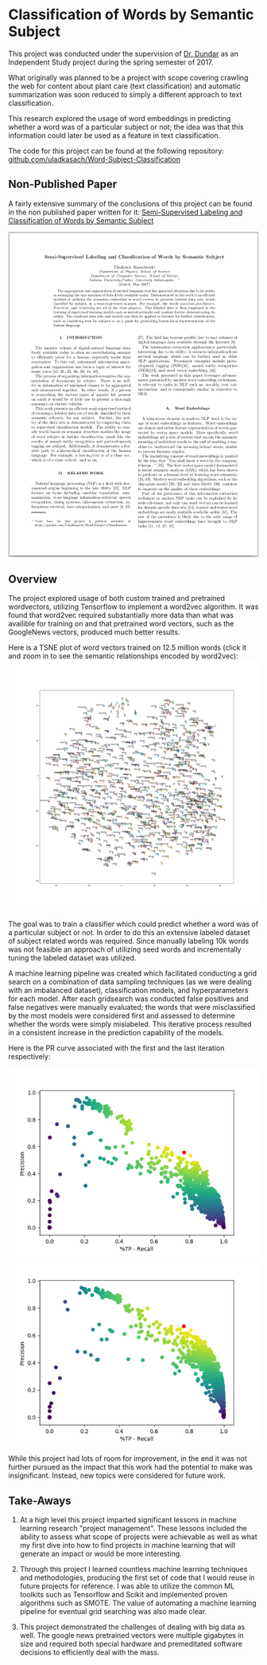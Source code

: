 # Classification of Words by Semantic Subject

This project was conducted under the supervision of [Dr. Dundar][dundar_homepage] as an Independent Study project during the spring semester of 2017.

What originally was planned to be a project with scope covering crawling the web for content about plant care (text classification) and automatic summarization was soon reduced to simply a different approach to text classification.

This research explored the usage of word embeddings in predicting whether a word was of a particular subject or not; the idea was that this information could later be used as a feature in text classification.  

The code for this project can be found at the following repository: [github.com/uladkasach/Word-Subject-Classification][codebase]

## Non-Published Paper

A fairly extensive summary of the conclusions of this project can be found in the non published paper written for it:
[Semi-Supervised Labeling and Classification of Words by Semantic Subject][paper]

[![pdf_preview][SSR_Preview]][paper]



## Overview

The project explored usage of both custom trained and pretrained wordvectors, utilizing Tensorflow to implement a word2vec algorithm. It was found that word2vec required substantially more data than what was availible for training on and that pretrained word vectors, such as the GoogleNews vectors, produced much better results.

Here is a TSNE plot of word vectors trained on 12.5 million words (click it and zoom in to see the semantic relationships encoded by word2vec):
![reference_image][tsne_words]

The goal was to train a classifier which could predict whether a word was of a particular subject or not. In order to do this an extensive labeled dataset of subject related words was required. Since manually labeling 10k words was not feasible an approach of utilizing seed words and incrementally tuning the labeled dataset was utilized.

A machine learning pipeline was created which facilitated conducting a grid search on a combination of data sampling techniques (as we were dealing with an imbalanced dataset), classification models, and hyperparameters for each model. After each gridsearch was conducted false positives and false negatives were manually evaluated; the words that were misclassified by the most models were considered first and assessed to determine whether the words were simply mislabeled. This iterative process resulted in a consistent increase in the prediction capability of the models.

Here is the PR curve associated with the first and the last iteration respectively:

![research_gif][first_iter] ![research_gif][second_iter]

While this project had lots of room for improvement, in the end it was not further pursued as the impact that this work had the potential to make was insignificant. Instead, new topics were considered for future work.




## Take-Aways

1. At a high level this project imparted significant lessons in machine learning research "project management". These lessons included the ability to assess what scope of projects were achievable as well as what my first dive into how to find projects in machine learning that will generate an impact or would be more interesting.

2. Through this project I learned countless machine learning techniques and methodologies, producing the first set of code that I would reuse in future projects for reference. I was able to utilize the common ML toolkits such as Tensorflow and Scikit and implemented proven algorithms such as SMOTE. The value of automating a machine learning pipeline for eventual grid searching was also made clear.

3. This project demonstrated the challenges of dealing with big data as well. The google news pretrained vectors were multiple gigabytes in size and required both special hardware and premeditated software decisions to efficiently deal with the mass.


[dundar_homepage]: https://cs.iupui.edu/~dundar/index.htm
[codebase]: https://github.com/uladkasach/Word-Subject-Classification

[SSR_Preview]: /_material/other_papers/previews/Semantic_Subject_Recognition_Preview.png "Semi-Supervised Labeling and Classification of Words by Semantic Subject"
[paper]: /_material/other_papers/Semantic_Subject_Recognition.pdf


[tsne_words]:  /_material/research/Semantic_Subject/tsne_12.5m_stop.png
[first_iter]: /_material/research/Semantic_Subject/iteration_0_PR.png
[second_iter]: /_material/research/Semantic_Subject/iteration_3_PR.png

